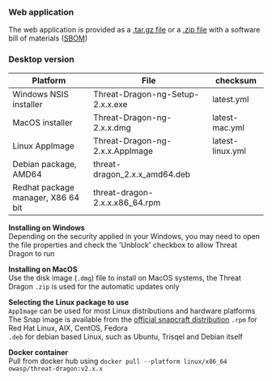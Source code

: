 ### Web application

The web application is provided as a [.tar.gz file][tar] or a [.zip file][zip] with a software bill of materials ([SBOM][sboms])

### Desktop version

|Platform | File | checksum |
|-- | -- | -- |
|Windows NSIS installer | Threat-Dragon-ng-Setup-2.x.x.exe | latest.yml |
|MacOS installer | Threat-Dragon-ng-2.x.x.dmg | latest-mac.yml |
|Linux AppImage | Threat-Dragon-ng-2.x.x.AppImage | latest-linux.yml |
|Debian package, AMD64 | threat-dragon_2.x.x_amd64.deb |  |
|Redhat package manager, X86 64 bit | threat-dragon-2.x.x.x86_64.rpm |  |

**Installing on Windows**  
Depending on the security applied in your Windows, you may need to open the file properties
and check the 'Unblock' checkbox to allow Threat Dragon to run  

**Installing on MacOS**  
Use the disk image (`.dmg`) file to install on MacOS systems, the Threat Dragon `.zip`
is used for the automatic updates only

**Selecting the Linux package to use**  
`AppImage` can be used for most Linux distributions and hardware platforms  
The Snap image is available from the [official snapcraft distribution][snap]
`.rpm` for Red Hat Linux, AIX, CentOS, Fedora  
`.deb` for debian based Linux, such as Ubuntu, Trisqel and Debian itself  

**Docker container**  
Pull from docker hub using `docker pull --platform linux/x86_64 owasp/threat-dragon:v2.x.x`  

[sboms]: https://github.com/OWASP/threat-dragon/releases/download/v2.x.x/threat-dragon-sboms.zip
[snap]: https://snapcraft.io/threat-dragon
[tar]: https://github.com/OWASP/threat-dragon/archive/refs/tags/v2.x.x.tar.gz
[zip]: https://github.com/OWASP/threat-dragon/archive/refs/tags/v2.x.x.zip
